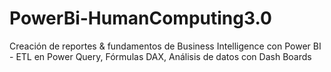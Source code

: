 # PowerBi-HumanComputing3.0
Creación de reportes &amp; fundamentos de Business Intelligence con Power BI - ETL en Power Query, Fórmulas DAX, Análisis de datos con Dash Boards
